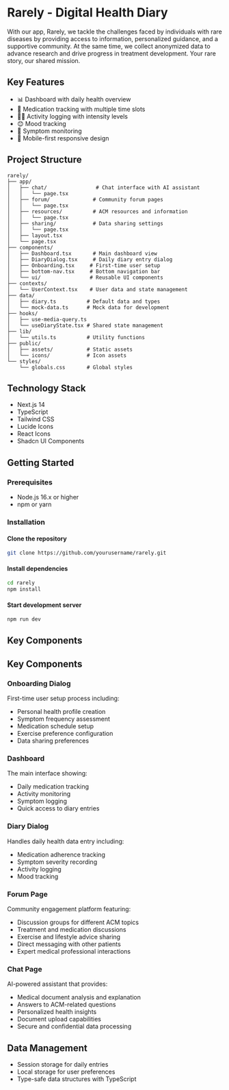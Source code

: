 # Rarely - Digital Health Diary

With our app, Rarely, we tackle the challenges faced by individuals with rare diseases by providing access to information, personalized guidance, and a supportive community. At the same time, we collect anonymized data to advance research and drive progress in treatment development.
Your rare story, our shared mission.

## Key Features
- 📊 Dashboard with daily health overview
- 💊 Medication tracking with multiple time slots
- 🏃‍♂️ Activity logging with intensity levels
- 😊 Mood tracking
- 🤒 Symptom monitoring
- 📱 Mobile-first responsive design

## Project Structure
```
rarely/
├── app/
│   ├── chat/                # Chat interface with AI assistant
│   │   └── page.tsx
│   ├── forum/              # Community forum pages
│   │   └── page.tsx
│   ├── resources/          # ACM resources and information
│   │   └── page.tsx
│   ├── sharing/            # Data sharing settings
│   │   └── page.tsx
│   ├── layout.tsx
│   └── page.tsx
├── components/
│   ├── Dashboard.tsx       # Main dashboard view
│   ├── DiaryDialog.tsx     # Daily diary entry dialog
│   ├── Onboarding.tsx     # First-time user setup
│   ├── bottom-nav.tsx     # Bottom navigation bar
│   └── ui/                # Reusable UI components
├── contexts/
│   └── UserContext.tsx    # User data and state management
├── data/
│   ├── diary.ts          # Default data and types
│   └── mock-data.ts      # Mock data for development
├── hooks/
│   ├── use-media-query.ts
│   └── useDiaryState.tsx # Shared state management
├── lib/
│   └── utils.ts          # Utility functions
├── public/
│   ├── assets/           # Static assets
│   └── icons/            # Icon assets
└── styles/
    └── globals.css       # Global styles
```

## Technology Stack
- Next.js 14
- TypeScript
- Tailwind CSS
- Lucide Icons
- React Icons
- Shadcn UI Components

## Getting Started

### Prerequisites
- Node.js 16.x or higher
- npm or yarn

### Installation

#### Clone the repository
```sh
git clone https://github.com/yourusername/rarely.git
```

#### Install dependencies
```sh
cd rarely
npm install
```

#### Start development server
```sh
npm run dev
```

## Key Components

## Key Components


### Onboarding Dialog
First-time user setup process including:
- Personal health profile creation
- Symptom frequency assessment
- Medication schedule setup
- Exercise preference configuration
- Data sharing preferences

### Dashboard
The main interface showing:
- Daily medication tracking
- Activity monitoring
- Symptom logging
- Quick access to diary entries

### Diary Dialog
Handles daily health data entry including:
- Medication adherence tracking
- Symptom severity recording
- Activity logging
- Mood tracking

### Forum Page
Community engagement platform featuring:
- Discussion groups for different ACM topics
- Treatment and medication discussions
- Exercise and lifestyle advice sharing
- Direct messaging with other patients
- Expert medical professional interactions

### Chat Page
AI-powered assistant that provides:
- Medical document analysis and explanation
- Answers to ACM-related questions
- Personalized health insights
- Document upload capabilities
- Secure and confidential data processing

## Data Management
- Session storage for daily entries
- Local storage for user preferences
- Type-safe data structures with TypeScript

